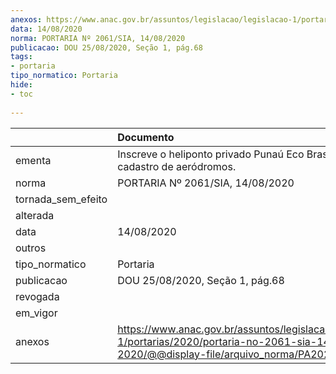 ```yaml
---
anexos: https://www.anac.gov.br/assuntos/legislacao/legislacao-1/portarias/2020/portaria-no-2061-sia-14-08-2020/@@display-file/arquivo_norma/PA2020-2061.pdf
data: 14/08/2020
norma: PORTARIA Nº 2061/SIA, 14/08/2020
publicacao: DOU 25/08/2020, Seção 1, pág.68
tags:
- portaria
tipo_normatico: Portaria
hide: 
- toc 
 
---
```


|                    | Documento                                                                                                                                            |
|:-------------------|:-----------------------------------------------------------------------------------------------------------------------------------------------------|
| ementa             | Inscreve o heliponto privado Punaú Eco Brasil (RN) no cadastro de aeródromos.                                                                        |
| norma              | PORTARIA Nº 2061/SIA, 14/08/2020                                                                                                                     |
| tornada_sem_efeito |                                                                                                                                                      |
| alterada           |                                                                                                                                                      |
| data               | 14/08/2020                                                                                                                                           |
| outros             |                                                                                                                                                      |
| tipo_normatico     | Portaria                                                                                                                                             |
| publicacao         | DOU 25/08/2020, Seção 1, pág.68                                                                                                                      |
| revogada           |                                                                                                                                                      |
| em_vigor           |                                                                                                                                                      |
| anexos             | https://www.anac.gov.br/assuntos/legislacao/legislacao-1/portarias/2020/portaria-no-2061-sia-14-08-2020/@@display-file/arquivo_norma/PA2020-2061.pdf |